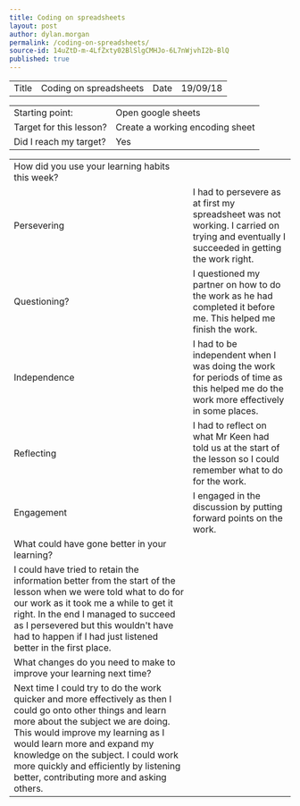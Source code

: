 ```yaml
---
title: Coding on spreadsheets
layout: post
author: dylan.morgan
permalink: /coding-on-spreadsheets/
source-id: 14uZtD-m-4LfZxty02BlSlgCMHJo-6L7nWjvhI2b-BlQ
published: true
---
```

<table>
  <tr>
    <td>Title</td>
    <td>Coding on spreadsheets </td>
    <td>Date</td>
    <td>19/09/18</td>
  </tr>
</table>


<table>
  <tr>
    <td>Starting point:</td>
    <td>Open google sheets</td>
  </tr>
  <tr>
    <td>Target for this lesson?</td>
    <td>Create a working encoding sheet</td>
  </tr>
  <tr>
    <td>Did I reach my target? </td>
    <td>Yes</td>
  </tr>
</table>


<table>
  <tr>
    <td>How did you use your learning habits this week?</td>
    <td></td>
  </tr>
  <tr>
    <td>Persevering</td>
    <td>I had to persevere as at first my spreadsheet was not working. I carried on trying and eventually I succeeded in getting the work right.</td>
  </tr>
  <tr>
    <td>Questioning?</td>
    <td>I questioned my partner on how to do the work as he had completed it before me. This helped me finish the work.</td>
  </tr>
  <tr>
    <td>Independence</td>
    <td>I had to be independent when I was doing the work for periods of time as this helped me do the work more effectively in some places.</td>
  </tr>
  <tr>
    <td>Reflecting</td>
    <td>I had to reflect on what Mr Keen had told us at the start of the lesson so I could remember what to do for the work.</td>
  </tr>
  <tr>
    <td>Engagement</td>
    <td>I engaged in the discussion by putting forward points on the work.</td>
  </tr>
  <tr>
    <td>What could have gone better in your learning?</td>
    <td></td>
  </tr>
  <tr>
    <td>I could have tried to retain the information better from the start of the lesson when we were told what to do for our work as it took me a while to get it right. In the end I managed to succeed as I persevered but this wouldn't have had to happen if I had just listened better in the first place.
</td>
    <td></td>
  </tr>
  <tr>
    <td>What changes do you need to make to improve your learning next time?</td>
    <td></td>
  </tr>
  <tr>
    <td>Next time I could try to do the work quicker and more effectively as then I could go onto other things and learn more about the subject we are doing. This would improve my learning as I would learn more and expand my knowledge on the subject. I could work more quickly and efficiently by listening better, contributing more and asking others.</td>
    <td></td>
  </tr>
</table>



